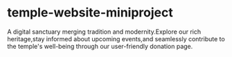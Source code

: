 # temple-website-miniproject
A digital sanctuary merging tradition and modernity.Explore our rich heritage,stay informed about upcoming events,and seamlessly contribute to the temple's well-being through our user-friendly donation page.
